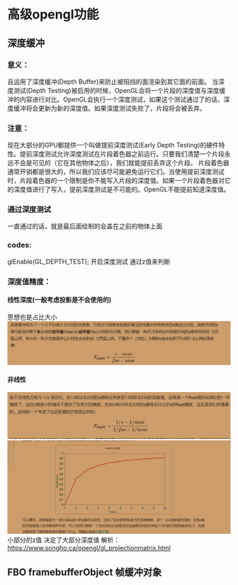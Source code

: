 # 高级opengl功能

## 深度缓冲
### 意义：
且运用了深度缓冲(Depth Buffer)来防止被阻挡的面渲染到其它面的前面。
当深度测试(Depth Testing)被启用的时候，OpenGL会将一个片段的深度值与深度缓冲的内容进行对比。OpenGL会执行一个深度测试，如果这个测试通过了的话，深度缓冲将会更新为新的深度值。如果深度测试失败了，片段将会被丢弃。

### 注意：
现在大部分的GPU都提供一个叫做提前深度测试(Early Depth Testing)的硬件特性。提前深度测试允许深度测试在片段着色器之前运行。只要我们清楚一个片段永远不会是可见的（它在其他物体之后），我们就能提前丢弃这个片段。
片段着色器通常开销都是很大的，所以我们应该尽可能避免运行它们。当使用提前深度测试时，片段着色器的一个限制是你不能写入片段的深度值。如果一个片段着色器对它的深度值进行了写入，提前深度测试是不可能的。OpenGL不能提前知道深度值。

### 通过深度测试
一直通过的话，就是最后面绘制的会盖在之前的物体上面

### codes:
glEnable(GL_DEPTH_TEST); 开启深度测试 通过z值来判断

### 深度值精度：
#### 线性深度(一般考虑投影是不会使用的)
思想也是占比大小
![alt text](image-61.png)
#### 非线性
![](image-62.png)
![alt text](image-63.png)
小部分的z值 决定了大部分深度值
解析：https://www.songho.ca/opengl/gl_projectionmatrix.html

## FBO framebufferObject 帧缓冲对象
